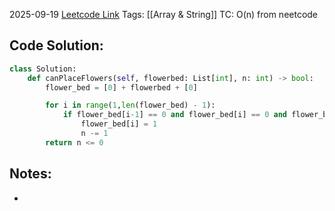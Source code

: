 2025-09-19
[Leetcode Link](https://leetcode.com/problems/can-place-flowers/?envType=study-plan-v2&envId=leetcode-75)
Tags: [[Array & String]]
TC: O(n) from neetcode
## Code Solution: 

```python
class Solution:
    def canPlaceFlowers(self, flowerbed: List[int], n: int) -> bool:
        flower_bed = [0] + flowerbed + [0]

        for i in range(1,len(flower_bed) - 1):
            if flower_bed[i-1] == 0 and flower_bed[i] == 0 and flower_bed[i+1] == 0:
                flower_bed[i] = 1
                n -= 1
        return n <= 0
```

## Notes:
- 
